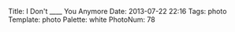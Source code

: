 Title: I Don't ____ You Anymore
Date: 2013-07-22 22:16
Tags: photo
Template: photo
Palette: white
PhotoNum: 78
